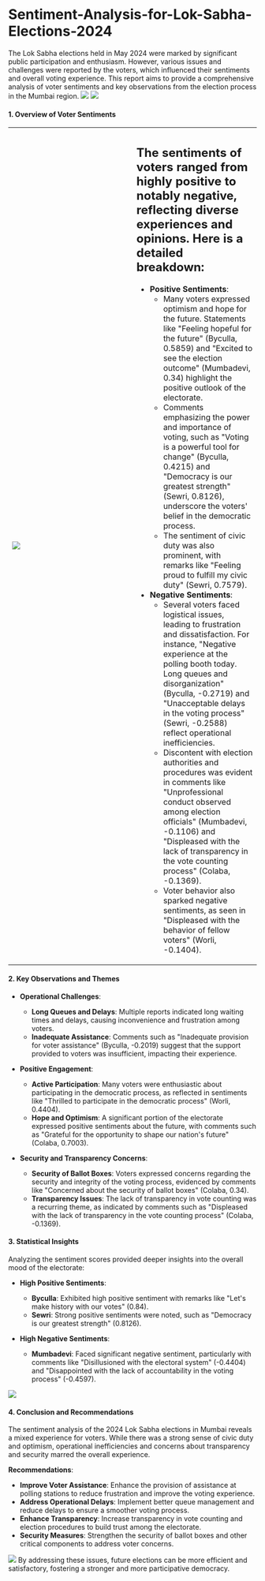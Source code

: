 # Sentiment-Analysis-for-Lok-Sabha-Elections-2024
The Lok Sabha elections held in May 2024 were marked by significant public participation and enthusiasm. However, various issues and challenges were reported by the voters, which influenced their sentiments and overall voting experience. This report aims to provide a comprehensive analysis of voter sentiments and key observations from the election process in the Mumbai region.
<img src="https://github.com/Sonawane-Karan26/Sentiment-Analysis-for-Lok-Sabha-Elections-2024/blob/main/Capture3.PNG?raw=true">
<img src="https://github.com/Sonawane-Karan26/Sentiment-Analysis-for-Lok-Sabha-Elections-2024/blob/main/Capture4.PNG?raw=true">

#### 1. **Overview of Voter Sentiments**
<table class="noBorder">
  <tr>
    <td width="50%" height="50%"> 
      <img src="https://github.com/Sonawane-Karan26/Sentiment-Analysis-for-Lok-Sabha-Elections-2024/blob/main/Constituencies_Map_Mumbai_South.PNG?raw=true">
    </td>
    <td valign="top">
      <H2>The sentiments of voters ranged from highly positive to notably negative, reflecting diverse experiences and opinions. Here is a detailed breakdown:</H2>
      <ul>
        <li><b>Positive Sentiments</b>:
          <ul>
            <li>Many voters expressed optimism and hope for the future. Statements like "Feeling hopeful for the future" (Byculla, 0.5859) and "Excited to see the election outcome" (Mumbadevi, 0.34) highlight the positive outlook of the electorate.</li>
            <li>Comments emphasizing the power and importance of voting, such as "Voting is a powerful tool for change" (Byculla, 0.4215) and "Democracy is our greatest strength" (Sewri, 0.8126), underscore the voters' belief in the democratic process.</li>
            <li>The sentiment of civic duty was also prominent, with remarks like "Feeling proud to fulfill my civic duty" (Sewri, 0.7579).</li>
          </ul>
        </li>
        <li><b>Negative Sentiments</b>:
          <ul>
            <li>Several voters faced logistical issues, leading to frustration and dissatisfaction. For instance, "Negative experience at the polling booth today. Long queues and disorganization" (Byculla, -0.2719) and "Unacceptable delays in the voting process" (Sewri, -0.2588) reflect operational inefficiencies.</li>
            <li>Discontent with election authorities and procedures was evident in comments like "Unprofessional conduct observed among election officials" (Mumbadevi, -0.1106) and "Displeased with the lack of transparency in the vote counting process" (Colaba, -0.1369).</li>
            <li>Voter behavior also sparked negative sentiments, as seen in "Displeased with the behavior of fellow voters" (Worli, -0.1404).</li>
          </ul>
        </li>
      </ul>
    </td>
  </tr> 
</table>


#### 2. **Key Observations and Themes**

- **Operational Challenges**:
  - **Long Queues and Delays**: Multiple reports indicated long waiting times and delays, causing inconvenience and frustration among voters.
  - **Inadequate Assistance**: Comments such as "Inadequate provision for voter assistance" (Byculla, -0.2019) suggest that the support provided to voters was insufficient, impacting their experience.

- **Positive Engagement**:
  - **Active Participation**: Many voters were enthusiastic about participating in the democratic process, as reflected in sentiments like "Thrilled to participate in the democratic process" (Worli, 0.4404).
  - **Hope and Optimism**: A significant portion of the electorate expressed positive sentiments about the future, with comments such as "Grateful for the opportunity to shape our nation's future" (Colaba, 0.7003).

- **Security and Transparency Concerns**:
  - **Security of Ballot Boxes**: Voters expressed concerns regarding the security and integrity of the voting process, evidenced by comments like "Concerned about the security of ballot boxes" (Colaba, 0.34).
  - **Transparency Issues**: The lack of transparency in vote counting was a recurring theme, as indicated by comments such as "Displeased with the lack of transparency in the vote counting process" (Colaba, -0.1369).

#### 3. **Statistical Insights**

Analyzing the sentiment scores provided deeper insights into the overall mood of the electorate:

- **High Positive Sentiments**:
  - **Byculla**: Exhibited high positive sentiment with remarks like "Let's make history with our votes" (0.84).
  - **Sewri**: Strong positive sentiments were noted, such as "Democracy is our greatest strength" (0.8126).

- **High Negative Sentiments**:
  - **Mumbadevi**: Faced significant negative sentiment, particularly with comments like "Disillusioned with the electoral system" (-0.4404) and "Disappointed with the lack of accountability in the voting process" (-0.4597).
 
<img src="https://github.com/Sonawane-Karan26/Sentiment-Analysis-for-Lok-Sabha-Elections-2024/blob/main/Capture1.PNG?raw=true">

#### 4. **Conclusion and Recommendations**

The sentiment analysis of the 2024 Lok Sabha elections in Mumbai reveals a mixed experience for voters. While there was a strong sense of civic duty and optimism, operational inefficiencies and concerns about transparency and security marred the overall experience. 

**Recommendations**:
- **Improve Voter Assistance**: Enhance the provision of assistance at polling stations to reduce frustration and improve the voting experience.
- **Address Operational Delays**: Implement better queue management and reduce delays to ensure a smoother voting process.
- **Enhance Transparency**: Increase transparency in vote counting and election procedures to build trust among the electorate.
- **Security Measures**: Strengthen the security of ballot boxes and other critical components to address voter concerns.

<img src="https://github.com/Sonawane-Karan26/Sentiment-Analysis-for-Lok-Sabha-Elections-2024/blob/main/Capture2.PNG?raw=true">
By addressing these issues, future elections can be more efficient and satisfactory, fostering a stronger and more participative democracy.

